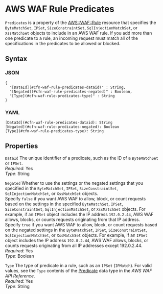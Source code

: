 # AWS WAF Rule Predicates<a name="aws-properties-waf-rule-predicates"></a>

`Predicates` is a property of the [AWS::WAF::Rule](aws-resource-waf-rule.md) resource that specifies the `ByteMatchSet`, `IPSet`, `SizeConstraintSet`, `SqlInjectionMatchSet`, or `XssMatchSet` objects to include in an AWS WAF rule\. If you add more than one predicate to a rule, an incoming request must match all of the specifications in the predicates to be allowed or blocked\.

## Syntax<a name="w4ab1c21c14e2111b5"></a>

### JSON<a name="aws-properties-waf-rule-predicates-syntax.json"></a>

```
{
  "[DataId](#cfn-waf-rule-predicates-dataid)" : String,
  "[Negated](#cfn-waf-rule-predicates-negated)" : Boolean,
  "[Type](#cfn-waf-rule-predicates-type)" : String
}
```

### YAML<a name="aws-properties-waf-rule-predicates-syntax.yaml"></a>

```
[DataId](#cfn-waf-rule-predicates-dataid): String
[Negated](#cfn-waf-rule-predicates-negated): Boolean
[Type](#cfn-waf-rule-predicates-type): String
```

## Properties<a name="w4ab1c21c14e2111b7"></a>

`DataId`  <a name="cfn-waf-rule-predicates-dataid"></a>
The unique identifier of a predicate, such as the ID of a `ByteMatchSet` or `IPSet`\.  
*Required*: Yes  
*Type*: String

`Negated`  <a name="cfn-waf-rule-predicates-negated"></a>
Whether to use the settings or the negated settings that you specified in the `ByteMatchSet`, `IPSet`, `SizeConstraintSet`, `SqlInjectionMatchSet`, or `XssMatchSet` objects\.  
Specify `false` if you want AWS WAF to allow, block, or count requests based on the settings in the specified `ByteMatchSet`, `IPSet`, `SizeConstraintSet`, `SqlInjectionMatchSet`, or `XssMatchSet` objects\. For example, if an `IPSet` object includes the IP address `192.0.2.44`, AWS WAF allows, blocks, or counts requests originating from that IP address\.  
Specify `true` if you want AWS WAF to allow, block, or count requests based on the negated settings in the `ByteMatchSet`, `IPSet`, `SizeConstraintSet`, `SqlInjectionMatchSet`, or `XssMatchSet` objects\. For example, if an `IPSet` object includes the IP address `192.0.2.44`, AWS WAF allows, blocks, or counts requests originating from all IP addresses except 192\.0\.2\.44\.  
*Required*: Yes  
*Type*: Boolean

`Type`  <a name="cfn-waf-rule-predicates-type"></a>
The type of predicate in a rule, such as an `IPSet` \(`IPMatch`\)\. For valid values, see the `Type` contents of the [Predicate](https://docs.aws.amazon.com/waf/latest/APIReference/API_Predicate.html) data type in the *AWS WAF API Reference*\.  
*Required*: Yes  
*Type*: String